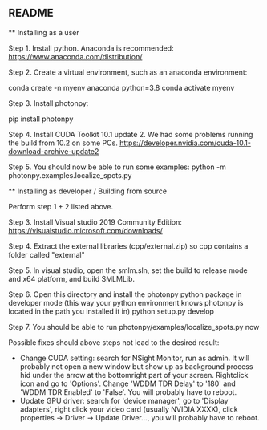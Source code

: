 README
----------------------------------------------------------------------------

** Installing as a user

Step 1. 
Install python. Anaconda is recommended: https://www.anaconda.com/distribution/

Step 2.
Create a virtual environment, such as an anaconda environment:

conda create -n myenv anaconda python=3.8
conda activate myenv

Step 3.
Install photonpy:

pip install photonpy

Step 4. 
Install CUDA Toolkit 10.1 update 2. We had some problems running the build from 10.2 on some PCs.
https://developer.nvidia.com/cuda-10.1-download-archive-update2

Step 5.
You should now be able to run some examples:
python -m photonpy.examples.localize_spots.py


** Installing as developer / Building from source

Perform step 1 + 2 listed above.

Step 3. Install Visual studio 2019 Community Edition: https://visualstudio.microsoft.com/downloads/

Step 4. Extract the external libraries (cpp/external.zip) so cpp contains a folder called "external"

Step 5. In visual studio, open the smlm.sln, set the build to release mode and x64 platform, and build SMLMLib. 

Step 6.
Open this directory and install the photonpy python package in developer mode (this way your python environment knows photonpy is located in the path you installed it in)
python setup.py develop

Step 7.
You should be able to run photonpy/examples/localize_spots.py now


Possible fixes should above steps not lead to the desired result:
- Change CUDA setting: search for NSight Monitor, run as admin. It will probably not open a new window but show up as background process hid under the arrow at the bottomright part of your screen. Rightclick icon and go to 'Options'. Change 'WDDM TDR Delay' to '180' and 'WDDM TDR Enabled' to 'False'. You will probably have to reboot. 
- Update GPU driver: search for 'device manager', go to 'Display adapters', right click your video card (usually NVIDIA XXXX), click properties -> Driver -> Update Driver..., you will probably have to reboot.
